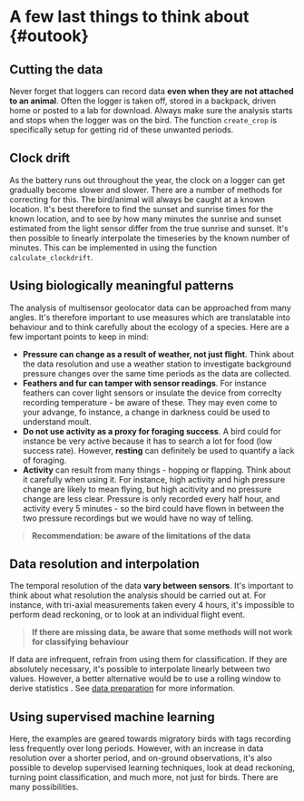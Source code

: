 # A few last things to think about {#outook}

## Cutting the data

Never forget that loggers can record data **even when they are not attached to an animal**. Often the logger is taken off, stored in a backpack, driven home or posted to a lab for download. Always make sure the analysis starts and stops when the logger was on the bird. The function `create_crop` is specifically setup for getting rid of these unwanted periods.

## Clock drift

As the battery runs out throughout the year, the clock on a logger can get gradually become slower and slower. There are a number of methods for correcting for this. The bird/animal will always be caught at a known location. It's best therefore to find the sunset and sunrise times for the known location, and to see by how many minutes the sunrise and sunset estimated from the light sensor differ from the true sunrise and sunset. It's then possible to linearly interpolate the timeseries by the known number of minutes. This can be implemented in using the function `calculate_clockdrift`.

## Using biologically meaningful patterns

The analysis of multisensor geolocator data can be approached from many angles. It's therefore important to use measures which are translatable into behaviour and to think carefully about the ecology of a species. Here are a few important points to keep in mind:


   * **Pressure can change as a result of weather, not just flight**. Think about the data resolution and use a weather station to investigate background pressure changes over the same time periods as the data are collected.
   * **Feathers and fur can tamper with sensor readings**. For instance feathers can cover light sensors or insulate the device from correclty recording temperature - be aware of these. They may even come to your advange, fo instance, a change in darkness could be used to understand moult.
   * **Do not use activity as a proxy for foraging success**. A bird could for instance be very active because it has to search a lot for food (low success rate). However, **resting** can definitely be used to quantify a lack of foraging.
   * **Activity** can result from many things - hopping or flapping. Think about it carefully when using it. For instance, high activity and high pressure change are likely to mean flying, but high acitivity and no pressure change are less clear. Pressure is only recorded every half hour, and activity every 5 minutes - so the bird could have flown in between the two pressure recordings but we would have no way of telling.
   
>**Recommendation: be aware of the limitations of the data**

## Data resolution and interpolation

The temporal resolution of the data **vary between sensors**. It's important to think about what resolution the analysis should be carried out at. For instance, with tri-axial measurements taken every 4 hours, it's impossible to perform dead reckoning, or to look at an individual flight event.

>**If there are missing data, be aware that some methods will not work for classifying behaviour**

If data are infrequent, refrain from using them for classification. If they are absolutely necessary, it's possible to interpolate linearly between two values. However, a better alternative would be to use a rolling window to derive statistics . See [data preparation](#dataprep) for more information.

## Using supervised machine learning

Here, the examples are geared towards migratory birds with tags recording less frequently over long periods. However, with an increase in data resolution over a shorter period, and on-ground observations, it's also possible to develop supervised learning techniques, look at dead reckoning, turning point classification, and much more, not just for birds. There are many possibilities.
